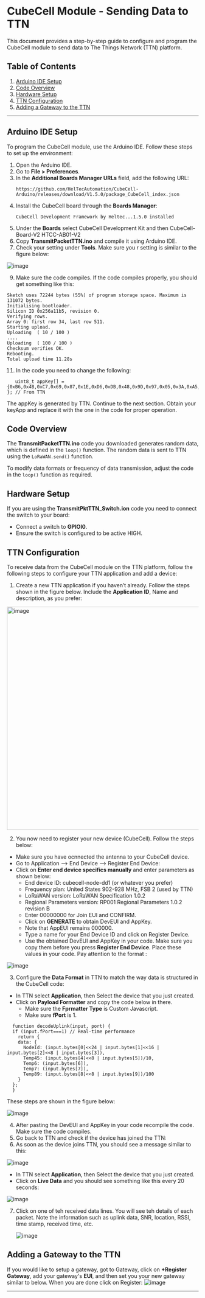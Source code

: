 
# CubeCell Module - Sending Data to TTN

This document provides a step-by-step guide to configure and program the CubeCell module to send data to The Things Network (TTN) platform.

## Table of Contents
1. [Arduino IDE Setup](#arduino-ide-setup)
2. [Code Overview](#code-overview)
3. [Hardware Setup](#hardware-setup)
4. [TTN Configuration](#ttn-configuration)
5. [Adding a Gateway to the TTN](#Adding-a-Gateway-to-the-TTN)

---

## Arduino IDE Setup

To program the CubeCell module, use the Arduino IDE. Follow these steps to set up the environment:

1. Open the Arduino IDE.
2. Go to **File > Preferences**.
3. In the **Additional Boards Manager URLs** field, add the following URL:
   ```
   https://github.com/HelTecAutomation/CubeCell-Arduino/releases/download/V1.5.0/package_CubeCell_index.json
   ```
4. Install the CubeCell board through the **Boards Manager**:
   ```
   CubeCell Development Framework by Heltec...1.5.0 installed
   ```
5. Under the **Boards** select CubeCell Development Kit and then CubeCell-Board-V2 HTCC-AB01-V2
6. Copy **TransmitPacketTTN.ino** and compile it using Arduino IDE.
7. Check your setting under **Tools**. Make sure you r setting is similar to the figure below:

![image](https://github.com/user-attachments/assets/597f3bd8-89dc-45a0-8ebe-fda1899541d0)

9. Make sure the code compiles. If the code compiles properly, you should get something like this: 
```
Sketch uses 72244 bytes (55%) of program storage space. Maximum is 131072 bytes.
Initialising bootloader.
Silicon ID 0x256a11b5, revision 0.
Verifying rows.
Array 0: first row 34, last row 511.
Starting upload.
Uploading  ( 10 / 100 )
....
Uploading  ( 100 / 100 )
Checksum verifies OK.
Rebooting.
Total upload time 11.28s    
```
11. In the code you need to change the following:
```
   uint8_t appKey[] = {0xB6,0x4B,0xC7,0x69,0x87,0x1E,0xD6,0xDB,0x48,0x9D,0x97,0x05,0x3A,0xA5,0x2D,0x59 }; // From TTN
```
   The appKey is generated by TTN.  Continue to the next section. Obtain your keyApp and replace it with the one in the code for proper operation. 

## Code Overview

The **TransmitPacketTTN.ino** code you downloaded generates random data, which is defined in the `loop()` function. The random data is sent to TTN using the `LoRaWAN.send()` function.

To modify data formats or frequency of data transmission, adjust the code in the `loop()` function as required.

## Hardware Setup

If you are using the **TransmitPktTTN_Switch.ion** code you need to connect the switch to your board: 

- Connect a switch to **GPIOI0**.
- Ensure the switch is configured to be active HIGH.

## TTN Configuration

To receive data from the CubeCell module on the TTN platform, follow the following steps to configure your TTN application and add a device:

1. Create a new TTN application if you haven’t already. Follow the steps shown in the figure below. Include the **Application ID**, Name and description, as you prefer:

  <img width="587" alt="image" src="https://github.com/user-attachments/assets/ccb96cf3-f3b8-4581-b114-0e14608eb1bb">

2. You now need to register your new device (CubeCell). Follow the steps below:

- Make sure you have ocnnected the antenna to your CubeCell device. 
- Go to Application --> End Device --> Register End Device:
- Click on **Enter end device specifics manually** and enter parameters as shown below:
   - End device ID: cubecell-node-dd1 (or whatever you prefer)
   - Frequency plan: United States 902-928 MHz, FSB 2 (used by TTN)
   - LoRaWAN version: LoRaWAN Specification 1.0.2
   - Regional Parameters version: RP001 Regional Parameters 1.0.2 revision B
   - Enter 00000000 for Join EUI and CONFIRM.
   - Click on **GENERATE** to obtain DevEUI and AppKey.
   - Note that AppEUI remains 000000.
   - Type a name for your End Device ID and click on Register Device.
   - Use the obtained DevEUI and AppKey in your code. Make sure you copy them before you press **Register End Device**. Place these values in your code. Pay attention to the format :

![image](https://github.com/user-attachments/assets/9885c30c-769a-4920-8e54-d390334a9bfb)

3. Configure the **Data Format** in TTN to match the way data is structured in the CubeCell code:
- In TTN select **Application**, then Select the device that you just created.
- Click on **Payload Formatter** and copy the code below in there.
   - Make sure the **Fprmatter Type** is Custom Javascript.
   - Make sure **fPort** is 1.
```
  function decodeUplink(input, port) {
  if (input.fPort===1) // Real-time performance
    return {
    data: {
      NodeId: (input.bytes[0]<<24 | input.bytes[1]<<16 | input.bytes[2]<<8 | input.bytes[3]),
      Temp45: (input.bytes[4]<<8 | input.bytes[5])/10,
      Temp6: (input.bytes[6]),
      Temp7: (input.bytes[7]),
      Temp89: (input.bytes[8]<<8 | input.bytes[9])/100
    }
  };
  }
   ```

These steps are shown in the figure below: 

![image](https://github.com/user-attachments/assets/888d1a56-af12-43a8-8513-a1232380c396)

4. After pasting the DevEUI and AppKey in your code recompile the code. Make sure the code compiles.
5. Go back to TTN and check if the device has joined the TTN:
6. As soon as the device joins TTN, you should see a message similar to this:
   
![image](https://github.com/user-attachments/assets/3dc57b07-93d4-4bc8-84bf-0264ff15fce5)

- In TTN select **Application**, then Select the device that you just created.
- Click on **Live Data** and you should see something like this every 20 seconds:

![image](https://github.com/user-attachments/assets/9e59385d-c442-4702-8a01-90acf545bbfb)

7. Click on one of teh received data lines. You will see teh details of each packet. Note the information such as
uplink data, SNR, location, RSSI, time stamp, received time, etc. 

   ![image](https://github.com/user-attachments/assets/3bee3f2c-fb17-4089-acd3-51cabdbc2206)

## Adding a Gateway to the TTN

If you would like to setup a gateway, got to Gateway, click on **+Register Gateway**,  add your gateway's **EUI**, and then set you your new gateway similar to below. When you are done click on Register:
![image](https://github.com/user-attachments/assets/5a95ebf6-9452-464e-84ea-bb8781e75f6d)


-------------
